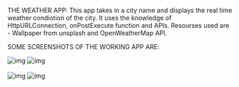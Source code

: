 THE WEATHER APP:
This app takes in a city name and displays the real time weather condiotion of the city.
It uses the knowledge of HttpURLConnection, onPostExecute function and APIs.
Resourses used are - Wallpaper from unsplash and OpenWeatherMap API.

SOME SCREENSHOTS OF THE WORKING APP ARE:

![img](https://i.ibb.co/XVxv87h/img1.png)
![img](https://i.ibb.co/m0M8LGZ/img2.png)
<br><br>
![img](https://i.ibb.co/w019hWF/img3.png)
![img](https://i.ibb.co/z2KGHNL/img4.png)
